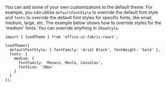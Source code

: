 You can add some of your own customizations to the default theme.
For example, you can utilize `defaultFontStyle` to override the default font style and
`fonts` to override the default font styles for specific fonts, like small, medium, large, etc.
The example below shows how to override styles for the 'medium' fonts.
You can override anything in `IRawStyle`.

```tsx
import { loadTheme } from 'office-ui-fabric-react';

loadTheme({
  defaultFontStyle: { fontFamily: 'Arial Black', fontWeight: 'bold' },
  fonts: {
    medium: {
      fontFamily: 'Monaco, Menlo, Consolas',
      fontSize: '30px'
    }
  }
});
```
